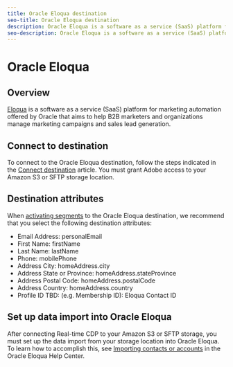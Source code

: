 ```yaml
---
title: Oracle Eloqua destination
seo-title: Oracle Eloqua destination
description: Oracle Eloqua is a software as a service (SaaS) platform for marketing automation offered by Oracle that aims to help B2B marketers and organizations manage marketing campaigns and sales lead generation.
seo-description: Oracle Eloqua is a software as a service (SaaS) platform for marketing automation offered by Oracle that aims to help B2B marketers and organizations manage marketing campaigns and sales lead generation.
---
```


# Oracle Eloqua

## Overview

[Eloqua](https://www.oracle.com/marketingcloud/products/marketing-automation/) is a software as a service (SaaS) platform for marketing automation offered by Oracle that aims to help B2B marketers and organizations manage marketing campaigns and sales lead generation.

## Connect to destination

To connect to the Oracle Eloqua destination, follow the steps indicated in the [Connect destination](/help/rtcdp/destinations/email-marketing-destinations.md#connect-destination) article. You must grant Adobe access to your Amazon S3 or SFTP storage location.

## Destination attributes

When [activating segments](/help/rtcdp/destinations/activate-destinations.md) to the Oracle Eloqua destination, we recommend that you select the following destination attributes:

* Email Address: personalEmail
* First Name: firstName
* Last Name: lastName
* Phone: mobilePhone
* Address City: homeAddress.city
* Address State or Province: homeAddress.stateProvince
* Address Postal Code: homeAddress.postalCode
* Address Country: homeAddress.country
* Profile ID TBD: (e.g. Membership ID): Eloqua Contact ID

## Set up data import into Oracle Eloqua

After connecting Real-time CDP to your Amazon S3 or SFTP storage, you must set up the data import from your storage location into Oracle Eloqua. To learn how to accomplish this, see [Importing contacts or accounts](https://docs.oracle.com/cloud/latest/marketingcs_gs/OMCAA/Help/DataImportExport/Tasks/ImportingContactsOrAccounts.htm) in the Oracle Eloqua Help Center.
